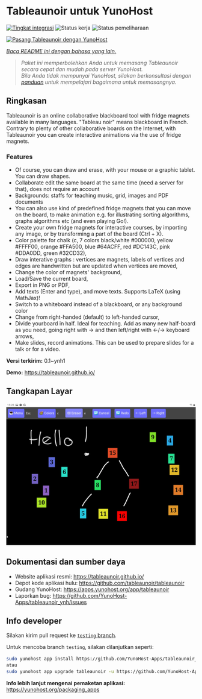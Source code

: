 <!--
N.B.: README ini dibuat secara otomatis oleh <https://github.com/YunoHost/apps/tree/master/tools/readme_generator>
Ini TIDAK boleh diedit dengan tangan.
-->

# Tableaunoir untuk YunoHost

[![Tingkat integrasi](https://dash.yunohost.org/integration/tableaunoir.svg)](https://ci-apps.yunohost.org/ci/apps/tableaunoir/) ![Status kerja](https://ci-apps.yunohost.org/ci/badges/tableaunoir.status.svg) ![Status pemeliharaan](https://ci-apps.yunohost.org/ci/badges/tableaunoir.maintain.svg)

[![Pasang Tableaunoir dengan YunoHost](https://install-app.yunohost.org/install-with-yunohost.svg)](https://install-app.yunohost.org/?app=tableaunoir)

*[Baca README ini dengan bahasa yang lain.](./ALL_README.md)*

> *Paket ini memperbolehkan Anda untuk memasang Tableaunoir secara cepat dan mudah pada server YunoHost.*  
> *Bila Anda tidak mempunyai YunoHost, silakan berkonsultasi dengan [panduan](https://yunohost.org/install) untuk mempelajari bagaimana untuk memasangnya.*

## Ringkasan

Tableaunoir is an online collaborative blackboard tool with fridge magnets available in many languages. "Tableau noir" means blackboard in French. Contrary to plenty of other collaborative boards on the Internet, with Tableaunoir you can create interactive animations via the use of fridge magnets.

### Features

- Of course, you can draw and erase, with your mouse or a graphic tablet. You can draw shapes.
- Collaborate edit the same board at the same time (need a server for that), does not require an account
- Backgrounds: staffs for teaching music, grid, images and PDF documents
- You can also use kind of predefined fridge magnets that you can move on the board, to make animation e.g. for illustrating sorting algorithms, graphs algorithms etc (and even playing Go!).
- Create your own fridge magnets for interactive courses, by importing any image, or by transforming a part of the board (Ctrl + X).
- Color palette for chalk (c, 7 colors black/white #000000, yellow #FFFF00, orange #FFA500, blue #64ACFF, red #DC143C, pink #DDA0DD, green #32CD32),
- Draw interative graphs : vertices are magnets, labels of vertices and edges are handwritten but are updated when vertices are moved,
- Change the color of magnets' background,
- Load/Save the current board,
- Export in PNG or PDF,
- Add texts (Enter and type), and move texts. Supports LaTeX (using MathJax)!
- Switch to a whiteboard instead of a blackboard, or any background color
- Change from right-handed (default) to left-handed cursor,
- Divide yourboard in half. Ideal for teaching. Add as many new half-board as you need, going right with → and then left/right with ←/→ keyboard arrows,
- Make slides, record animations. This can be used to prepare slides for a talk or for a video.


**Versi terkirim:** 0.1~ynh1

**Demo:** <https://tableaunoir.github.io/>

## Tangkapan Layar

![Tangkapan Layar pada Tableaunoir](./doc/screenshots/screenshot.jpg)

## Dokumentasi dan sumber daya

- Website aplikasi resmi: <https://tableaunoir.github.io/>
- Depot kode aplikasi hulu: <https://github.com/tableaunoir/tableaunoir>
- Gudang YunoHost: <https://apps.yunohost.org/app/tableaunoir>
- Laporkan bug: <https://github.com/YunoHost-Apps/tableaunoir_ynh/issues>

## Info developer

Silakan kirim pull request ke [`testing` branch](https://github.com/YunoHost-Apps/tableaunoir_ynh/tree/testing).

Untuk mencoba branch `testing`, silakan dilanjutkan seperti:

```bash
sudo yunohost app install https://github.com/YunoHost-Apps/tableaunoir_ynh/tree/testing --debug
atau
sudo yunohost app upgrade tableaunoir -u https://github.com/YunoHost-Apps/tableaunoir_ynh/tree/testing --debug
```

**Info lebih lanjut mengenai pemaketan aplikasi:** <https://yunohost.org/packaging_apps>
